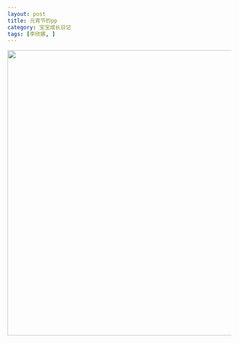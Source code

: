 ```yaml
---
layout: post
title: 元宵节的pp
category: 宝宝成长日记
tags: [李欣娜, ]
---
```

<img src="http://lh5.ggpht.com/_6_as71fDYEA/SZEEMpbFOII/AAAAAAAAAho/gaoqKE11kUo/s512/49ab56d2t6288306dbae1.jpeg" alt="" width="640" height="640">